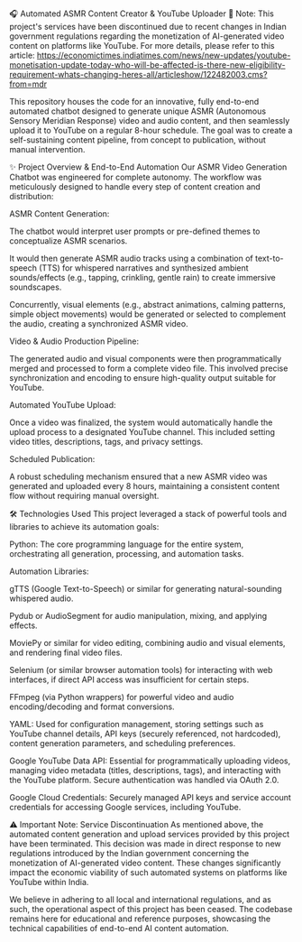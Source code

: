 🎧 Automated ASMR Content Creator & YouTube Uploader 🎥
Note: This project's services have been discontinued due to recent changes in Indian government regulations regarding the monetization of AI-generated video content on platforms like YouTube. For more details, please refer to this article: https://economictimes.indiatimes.com/news/new-updates/youtube-monetisation-update-today-who-will-be-affected-is-there-new-eligibility-requirement-whats-changing-heres-all/articleshow/122482003.cms?from=mdr

This repository houses the code for an innovative, fully end-to-end automated chatbot designed to generate unique ASMR (Autonomous Sensory Meridian Response) video and audio content, and then seamlessly upload it to YouTube on a regular 8-hour schedule. The goal was to create a self-sustaining content pipeline, from concept to publication, without manual intervention.

✨ Project Overview & End-to-End Automation
Our ASMR Video Generation Chatbot was engineered for complete autonomy. The workflow was meticulously designed to handle every step of content creation and distribution:

ASMR Content Generation:

The chatbot would interpret user prompts or pre-defined themes to conceptualize ASMR scenarios.

It would then generate ASMR audio tracks using a combination of text-to-speech (TTS) for whispered narratives and synthesized ambient sounds/effects (e.g., tapping, crinkling, gentle rain) to create immersive soundscapes.

Concurrently, visual elements (e.g., abstract animations, calming patterns, simple object movements) would be generated or selected to complement the audio, creating a synchronized ASMR video.

Video & Audio Production Pipeline:

The generated audio and visual components were then programmatically merged and processed to form a complete video file. This involved precise synchronization and encoding to ensure high-quality output suitable for YouTube.

Automated YouTube Upload:

Once a video was finalized, the system would automatically handle the upload process to a designated YouTube channel. This included setting video titles, descriptions, tags, and privacy settings.

Scheduled Publication:

A robust scheduling mechanism ensured that a new ASMR video was generated and uploaded every 8 hours, maintaining a consistent content flow without requiring manual oversight.

🛠️ Technologies Used
This project leveraged a stack of powerful tools and libraries to achieve its automation goals:

Python: The core programming language for the entire system, orchestrating all generation, processing, and automation tasks.

Automation Libraries:

gTTS (Google Text-to-Speech) or similar for generating natural-sounding whispered audio.

Pydub or AudioSegment for audio manipulation, mixing, and applying effects.

MoviePy or similar for video editing, combining audio and visual elements, and rendering final video files.

Selenium (or similar browser automation tools) for interacting with web interfaces, if direct API access was insufficient for certain steps.

FFmpeg (via Python wrappers) for powerful video and audio encoding/decoding and format conversions.

YAML: Used for configuration management, storing settings such as YouTube channel details, API keys (securely referenced, not hardcoded), content generation parameters, and scheduling preferences.

Google YouTube Data API: Essential for programmatically uploading videos, managing video metadata (titles, descriptions, tags), and interacting with the YouTube platform. Secure authentication was handled via OAuth 2.0.

Google Cloud Credentials: Securely managed API keys and service account credentials for accessing Google services, including YouTube.

⚠️ Important Note: Service Discontinuation
As mentioned above, the automated content generation and upload services provided by this project have been terminated. This decision was made in direct response to new regulations introduced by the Indian government concerning the monetization of AI-generated video content. These changes significantly impact the economic viability of such automated systems on platforms like YouTube within India.

We believe in adhering to all local and international regulations, and as such, the operational aspect of this project has been ceased. The codebase remains here for educational and reference purposes, showcasing the technical capabilities of end-to-end AI content automation.
